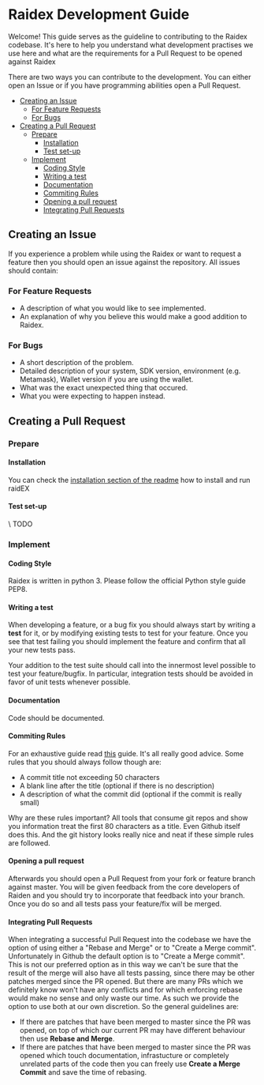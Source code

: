 # Raidex Development Guide

Welcome! This guide serves as the guideline to contributing to the Raidex
codebase. It's here to help you understand what development practises we use here
and what are the requirements for a Pull Request to be opened against Raidex

There are two ways you can contribute to the development. You can either open
an Issue or if you have programming abilities open a Pull Request.

- [Creating an Issue](#creating-an-issue)
  * [For Feature Requests](#for-feature-requests)
  * [For Bugs](#for-bugs)
- [Creating a Pull Request](#creating-a-pull-request)
  * [Prepare](#prepare)
    + [Installation](#installation)
    + [Test set-up](#test-set-up)
  * [Implement](#implement)
    + [Coding Style](#coding-style)
    + [Writing a test](#writing-a-test)
    + [Documentation](#documentation)
    + [Commiting Rules](#commiting-rules)
    + [Opening a pull request](#opening-a-pull-request)
    + [Integrating Pull Requests](#integrating-pull-requests)

## Creating an Issue

If you experience a problem while using the Raidex or want to request a feature
then you should open an issue against the repository. All issues should
contain:

### For Feature Requests

- A description of what you would like to see implemented.
- An explanation of why you believe this would make a good addition to Raidex.

### For Bugs

- A short description of the problem.
- Detailed description of your system, SDK version, environment (e.g. Metamask), Wallet version if you are using the wallet.
- What was the exact unexpected thing that occured.
- What you were expecting to happen instead.

## Creating a Pull Request

### Prepare

#### Installation

You can check the [installation section of the readme](./readme.md#installation) how to install and run raidEX

#### Test set-up

\\ TODO

### Implement

#### Coding Style

Raidex is written in python 3. Please follow the official Python style guide PEP8.

#### Writing a test

When developing a feature, or a bug fix you should always start by writing a
**test** for it, or by modifying existing tests to test for your feature.
Once you see that test failing you should implement the feature and confirm
that all your new tests pass.

Your addition to the test suite should call into the innermost level possible
to test your feature/bugfix. In particular, integration tests should be avoided
in favor of unit tests whenever possible.

#### Documentation

Code should be documented.

#### Commiting Rules

For an exhaustive guide read [this](http://chris.beams.io/posts/git-commit/)
guide. It's all really good advice. Some rules that you should always follow though are:

- A commit title not exceeding 50 characters
- A blank line after the title (optional if there is no description)
- A description of what the commit did (optional if the commit is really small)

Why are these rules important? All tools that consume git repos and show you
information treat the first 80 characters as a title. Even Github itself does
this. And the git history looks really nice and neat if these simple rules are
followed.

#### Opening a pull request

Afterwards you should open a Pull Request from your fork or feature branch
against master. You will be given feedback from the core developers of Raiden
and you should try to incorporate that feedback into your branch. Once you do
so and all tests pass your feature/fix will be merged.

#### Integrating Pull Requests

When integrating a successful Pull Request into the codebase we have the option
of using either a "Rebase and Merge" or to "Create a Merge commit".
Unfortunately in Github the default option is to "Create a Merge commit". This
is not our preferred option as in this way we can't be sure that the result of
the merge will also have all tests passing, since there may be other patches
merged since the PR opened. But there are many PRs which we definitely know
won't have any conflicts and for which enforcing rebase would make no sense and
only waste our time. As such we provide the option to use both at our own
discretion. So the general guidelines are:

- If there are patches that have been merged to master since the PR was opened,
  on top of which our current PR may have different behaviour then use **Rebase
  and Merge**.
- If there are patches that have been merged to master since the PR was opened
  which touch documentation, infrastucture or completely unrelated parts of the
  code then you can freely use **Create a Merge Commit** and save the time of
  rebasing.
